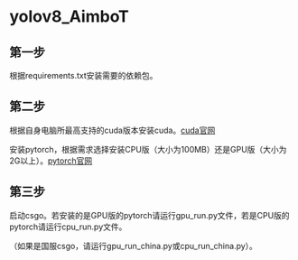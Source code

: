 # yolov8_AimboT

## 第一步
根据requirements.txt安装需要的依赖包。

## 第二步
根据自身电脑所最高支持的cuda版本安装cuda。[cuda官网](https://developer.nvidia.com/cuda-toolkit)

安装pytorch，根据需求选择安装CPU版（大小为100MB）还是GPU版（大小为2G以上）。[pytorch官网](https://pytorch.org/)

## 第三步
启动csgo。若安装的是GPU版的pytorch请运行gpu_run.py文件，若是CPU版的pytorch请运行cpu_run.py文件。

（如果是国服csgo，请运行gpu_run_china.py或cpu_run_china.py）。
